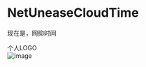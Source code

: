 # NetUneaseCloudTime
现在是，网抑时间 
  
个人LOGO  
![image](https://github.com/SnhAenIgseAl/SnhAenIgseAl/blob/master/SnhAenIgseAl_2.png)
